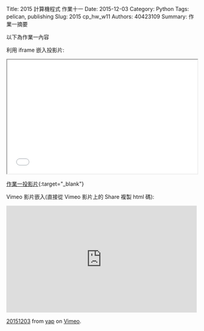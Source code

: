 Title: 2015 計算機程式 作業十一
Date: 2015-12-03
Category: Python
Tags: pelican, publishing
Slug: 2015  cp_hw_w11
Authors: 40423109
Summary: 作業一摘要

以下為作業一內容

利用 iframe 嵌入投影片:

<iframe src="40423109_cp_w11_p.html" width="500" height="300"></iframe>

[作業一投影片](40423109_cp_w11_p.html){:target="_blank"}


Vimeo 影片嵌入(直接從 Vimeo 影片上的 Share 複製 html 碼):

<iframe src="https://player.vimeo.com/video/147733326" width="500" height="281" frameborder="0" webkitallowfullscreen mozallowfullscreen allowfullscreen></iframe> <p><a href="https://vimeo.com/147733326">20151203</a> from <a href="https://vimeo.com/user45104858">yap</a> on <a href="https://vimeo.com">Vimeo</a>.</p>